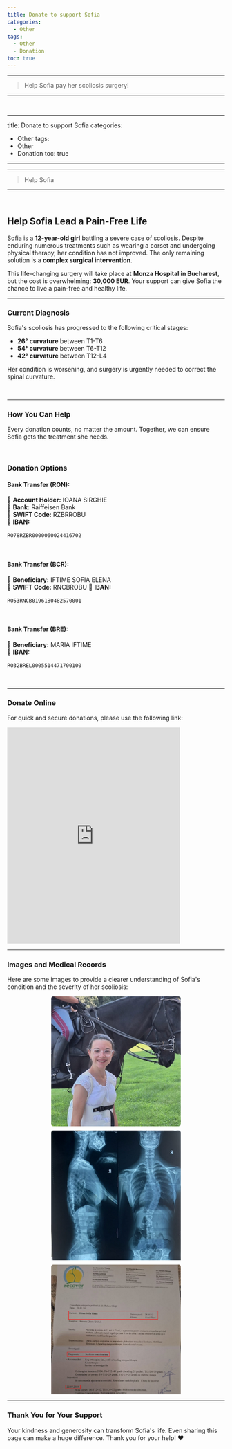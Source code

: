 ```yaml
---
title: Donate to support Sofia
categories:
  - Other
tags:
  - Other
  - Donation
toc: true
---
```


---
> Help Sofia pay her scoliosis surgery!

---
<!-- more -->

<br>



---
title: Donate to support Sofia
categories:
  - Other
tags:
  - Other
  - Donation
toc: true
---

---
> Help Sofia 

---
<!-- more -->

<br>

## Help Sofia Lead a Pain-Free Life

Sofia is a **12-year-old girl** battling a severe case of scoliosis. Despite enduring numerous treatments such as wearing a corset and undergoing physical therapy, her condition has not improved. The only remaining solution is a **complex surgical intervention**.

This life-changing surgery will take place at **Monza Hospital in Bucharest**, but the cost is overwhelming: **30,000 EUR**. Your support can give Sofia the chance to live a pain-free and healthy life.

---

### Current Diagnosis

Sofia's scoliosis has progressed to the following critical stages:
- **26° curvature** between T1-T6
- **54° curvature** between T6-T12
- **42° curvature** between T12-L4

Her condition is worsening, and surgery is urgently needed to correct the spinal curvature.

<br>

---

### How You Can Help

Every donation counts, no matter the amount. Together, we can ensure Sofia gets the treatment she needs.  

<br>

### **Donation Options**

#### **Bank Transfer (RON):**  
📌 **Account Holder:** IOANA SIRGHIE  
📌 **Bank:** Raiffeisen Bank  
📌 **SWIFT Code:** RZBRROBU  
📌 **IBAN:** 
```
RO78RZBR0000060024416702
```

<br>

#### **Bank Transfer (BCR):**  
📌 **Beneficiary:** IFTIME SOFIA ELENA  
📌 **SWIFT Code:** RNCBROBU
📌 **IBAN:** 
```
RO53RNCB0196180482570001  
```

<br>

#### **Bank Transfer (BRE):**  
📌 **Beneficiary:** MARIA IFTIME  
📌 **IBAN:** 
```
RO32BREL0005514471700100
```

<br>

---

### Donate Online

For quick and secure donations, please use the following link:  
<div style="position: relative; width: 400px; height: 500px; overflow: hidden;">
  <iframe style="position: absolute; top:0; left: 0; bottom: 0; right: 0; width: 100%; height: 100%;" src="https://4fund.com/3pszwt/widget/23" frameborder="0" scrolling="no"></iframe>
</div>

---

### Images and Medical Records

Here are some images to provide a clearer understanding of Sofia's condition and the severity of her scoliosis:

<div style="display: flex; flex-wrap: wrap; gap: 10px; justify-content: center;">
  <div style="flex: 1; min-width: 250px; max-width: 300px; height: 300px; overflow: hidden;">
    <img src="/uploads/other/donation/sofia - profile.jpg" alt="Sofia smiling" style="width: 100%; object-fit: cover; border-radius: 5px;"/>
    <p style="text-align: center; font-size: 0.9rem; color: #555;">Sofia</p>
  </div>
  <div style="flex: 1; min-width: 250px; max-width: 300px; height: 300px; overflow: hidden;">
    <img src="/uploads/other/donation/sofia - radiography.png" alt="X-ray of Sofia's spine" style="width: 100%; object-fit: cover; border-radius: 5px;"/>
    <p style="text-align: center; font-size: 0.9rem; color: #555;">X-ray showing scoliosis</p>
  </div>
  <div style="flex: 1; min-width: 250px; max-width: 300px; height: 300px; overflow: hidden;">
    <img src="/uploads/other/donation/sofia - consultation.png" alt="Medical records for Sofia" style="width: 100%; object-fit: cover; border-radius: 5px;"/>
    <p style="text-align: center; font-size: 0.9rem; color: #555;">Medical record</p>
  </div>
</div>

---

### Thank You for Your Support

Your kindness and generosity can transform Sofia's life. Even sharing this page can make a huge difference. Thank you for your help! ❤️
